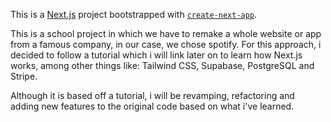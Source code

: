 This is a [Next.js](https://nextjs.org/) project bootstrapped with [`create-next-app`](https://github.com/vercel/next.js/tree/canary/packages/create-next-app).

This is a school project in which we have to remake a whole website or app from a famous company, in our case, we chose spotify.
For this approach, i decided to follow a tutorial which i will link later on to learn how Next.js works, among other things like:
Tailwind CSS, Supabase, PostgreSQL and Stripe.

Although it is based off a tutorial, i will be revamping, refactoring and adding new features to the original code based on what i've learned.
